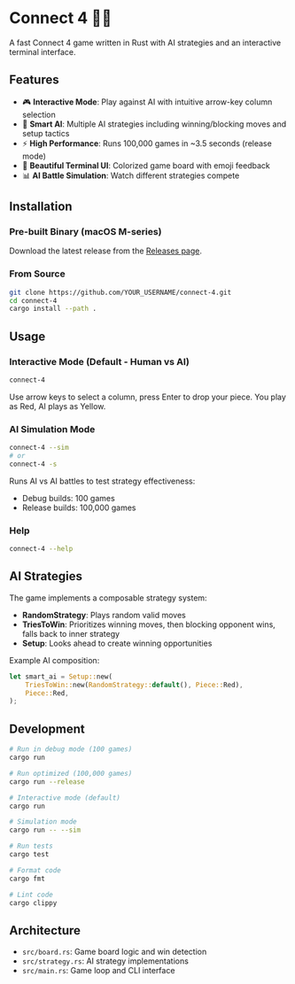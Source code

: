 # Connect 4 🔴🔵

A fast Connect 4 game written in Rust with AI strategies and an interactive terminal interface.

## Features

- 🎮 **Interactive Mode**: Play against AI with intuitive arrow-key column selection
- 🤖 **Smart AI**: Multiple AI strategies including winning/blocking moves and setup tactics
- ⚡ **High Performance**: Runs 100,000 games in ~3.5 seconds (release mode)
- 🎨 **Beautiful Terminal UI**: Colorized game board with emoji feedback
- 📊 **AI Battle Simulation**: Watch different strategies compete

## Installation

### Pre-built Binary (macOS M-series)
Download the latest release from the [Releases page](https://github.com/amchugh/connect-4/releases).

### From Source
```bash
git clone https://github.com/YOUR_USERNAME/connect-4.git
cd connect-4
cargo install --path .
```

## Usage

### Interactive Mode (Default - Human vs AI)
```bash
connect-4
```

Use arrow keys to select a column, press Enter to drop your piece. You play as Red, AI plays as Yellow.

### AI Simulation Mode
```bash
connect-4 --sim
# or
connect-4 -s
```

Runs AI vs AI battles to test strategy effectiveness:
- Debug builds: 100 games
- Release builds: 100,000 games

### Help
```bash
connect-4 --help
```

## AI Strategies

The game implements a composable strategy system:

- **RandomStrategy**: Plays random valid moves
- **TriesToWin**: Prioritizes winning moves, then blocking opponent wins, falls back to inner strategy
- **Setup**: Looks ahead to create winning opportunities

Example AI composition:
```rust
let smart_ai = Setup::new(
    TriesToWin::new(RandomStrategy::default(), Piece::Red),
    Piece::Red,
);
```

## Development

```bash
# Run in debug mode (100 games)
cargo run

# Run optimized (100,000 games)
cargo run --release

# Interactive mode (default)
cargo run

# Simulation mode
cargo run -- --sim

# Run tests
cargo test

# Format code
cargo fmt

# Lint code
cargo clippy
```

## Architecture

- `src/board.rs`: Game board logic and win detection
- `src/strategy.rs`: AI strategy implementations
- `src/main.rs`: Game loop and CLI interface
